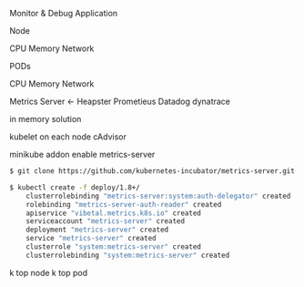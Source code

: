 Monitor & Debug Application

Node 

CPU
Memory
Network 

PODs

CPU
Memory
Network 

Metrics Server <- Heapster
Prometieus
Datadog
dynatrace

in memory solution

kubelet on each node cAdvisor

minikube addon enable metrics-server

```bash
$ git clone https://github.com/kubernetes-incubator/metrics-server.git

$ kubectl create -f deploy/1.8+/
    clusterrolebinding "metrics-server:system:auth-delegator" created
    rolebinding "metrics-server-auth-reader" created
    apiservice "vibetal.metrics.k8s.io" created
    serviceaccount "metrics-server" created
    deployment "metrics-server" created
    service "metrics-server" created
    clusterrole "system:metrics-server" created
    clusterrolebinding "system:metrics-server" created
```

k top node
k top pod